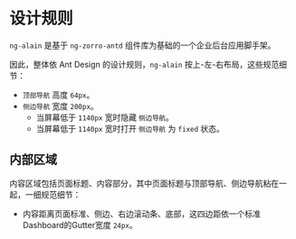 # 设计规则

`ng-alain` 是基于 `ng-zorro-antd` 组件库为基础的一个企业后台应用脚手架。

因此，整体依 Ant Design 的设计规则，`ng-alain` 按上-左-右布局，这些规范细节：

+ `顶部导航` 高度 `64px`。
+ `侧边导航` 宽度 `200px`。
    + 当屏幕低于 `1140px` 宽时隐藏 `侧边导航`。
    + 当屏幕低于 `1140px` 宽时打开 `侧边导航` 为 `fixed` 状态。

## 内部区域

内容区域包括页面标题、内容部分，其中页面标题与顶部导航、侧边导航粘在一起，一细规范细节：

+ 内容距离页面标准、侧边、右边滚动条、底部，这四边距依一个标准Dashboard的Gutter宽度 `24px`。
